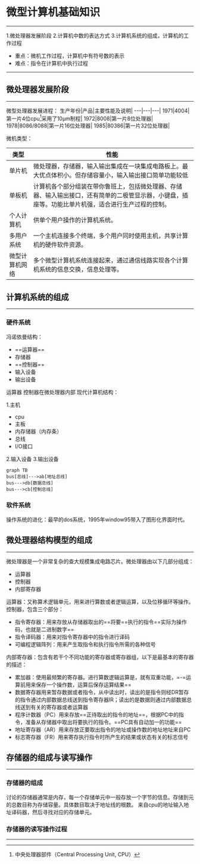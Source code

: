 # 微型计算机基础知识
----
1.微处理器发展阶段
2.计算机中数的表达方式
3.计算机系统的组成，计算机的工作过程

* 重点：微机工作过程，计算机中有符号数的表示
* 难点：指令在计算机中执行过程
----
## 微处理器发展阶段
----
微型处理器发展进程：
生产年份|产品|主要性能及说明|
---|---|---|
1971|4004|第一片4位cpu[^cpu]采用了10μm制程|
1972|8008|第一片8位处理器|
1978|8086/8088|第一片16位处理器|
1985|80386|第一片32位处理器|


微机类型：


类型|性能|
---|---|
单片机|微处理器，存储器，输入输出集成在一块集成电路板上。最大优点体积小。但存储容量小，输入输出接口简单功能较低|
单板机|计算机各个部分组装在带你鲁班上，包括微处理器、存储器、输入输出接口，还有简单的二极管显示器，小键盘，插座等。功能比单片机强，适合进行生产过程的控制。|
个人计算机|供单个用户操作的计算机系统。|
多用户系统|一个主机连接多个终端，多个用户同时使用主机，共享计算机的硬件软件资源。|
微型计算机网络|多个微型计算机系统连接起来，通过通信线路实现各个计算机系统的信息交换，信息处理等。|
## 计算机系统的组成
----
### 硬件系统
冯诺依曼结构：
* ==运算器==
* 存储器
* ==控制器==
* 输入设备
* 输出设备

运算器 控制器在微处理器内部
现代计算机结构：

1.主机
  * cpu
  * 主板
  * 内存储器（内存条）
  * 总线
  * I/O接口

2.输入设备
3.输出设备

```mermaid
graph TB
bus[总线]--->ab[地址总线]
bus--->db[数据总线]
bus--->cb[控制总线]
```

### 软件系统
操作系统的进化：最早的dos系统，1995年window95带入了图形化界面时代。

## 微处理器结构模型的组成
----
微处理器是一个非常复杂的查大规模集成电路芯片。微处理器由以下几部分组成：

* 运算器
* 控制器
* 内部寄存器

运算器：又称算术逻辑单元，用来进行算数或者逻辑运算，以及位移循环等操作。
控制器，包含三个部分：
* 指令寄存器：用来存放从存储器取出的==将要==执行的指令==实际为操作码，也就是二进制数字==
* 指令译码器：用来对指令寄存器中的指令进行译码
* 可编程逻辑阵列：用来产生取指令和执行指令所需的各种信号

内部寄存器：包含有若干个不同功能的寄存器或寄存器组，以下是最基本的寄存器的描述：
* 累加器：使用最频繁的寄存器。进行算数逻辑运算是，就有双重功能，=-=运算前用来保存一个操作数，运算后保存运算结果==
* 数据寄存器用来暂存数据或者指令，从中读出时，读出的是指令则经DR暂存的指令通过内部数据总线送到指令寄存器IR；读出的是数据则通过内部数据总线送到有关的寄存器或者运算器
* 程序计数器（PC）用来存放==正待取出的指令的地址==，根据PC中的指令，准备从存储器中取出将要执行的指令。==PC具有自动加一的功能==
* 地址寄存器（AR）用来存放正要取出指令的地址或操作数的地址地址来自PC
* 标志寄存器（FR）用来寄存执行指令时所产生的结果或状态有关的标志信号
  
## 存储器的组成与读写操作
----
### 存储器的组成
讨论的存储器通常是内存，每一个存储单元中一般存放一个字节的信息。存储到元的总数目称为存储容量。具体数目取决于地址线的根数。
来自cpu的地址输入地址译码器，然后寻找对应的存储单元。

### 存储器的读写操作过程
----

[^cpu]:中央处理器部件（Central Processing Unit, CPU）
